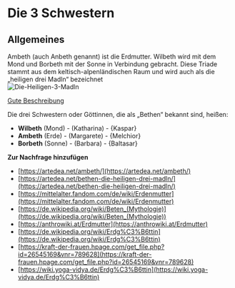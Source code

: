 # Die 3 Schwestern

## Allgemeines

Ambeth (auch Anbeth genannt) ist die Erdmutter. Wilbeth wird mit dem Mond und Borbeth mit der Sonne in Verbindung gebracht. Diese Triade stammt aus dem keltisch-alpenländischen Raum und wird auch als die „heiligen drei Madln“ bezeichnet\
![Die-Heiligen-3-Madln](https://github.com/Mintaka-Starseed/publicdiscussion/bilder/Die-Heiligen-3-Madln.png)

[Gute Beschreibung](https://artedea.net/bethen-die-heiligen-drei-madln/)

Die drei Schwestern oder Göttinnen, die als „Bethen“ bekannt sind, heißen:

* **Wilbeth** (Mond) - (Katharina) - {Kaspar}
* **Ambeth** (Erde) - (Margarete) - {Melchior}
* **Borbeth** (Sonne) - (Barbara) - {Baltasar}

**Zur Nachfrage hinzufügen**

- [https://artedea.net/ambeth/](https://artedea.net/ambeth/)
- [https://artedea.net/bethen-die-heiligen-drei-madln/](https://artedea.net/bethen-die-heiligen-drei-madln/)
- [https://mittelalter.fandom.com/de/wiki/Erdenmutter](https://mittelalter.fandom.com/de/wiki/Erdenmutter)
- [https://de.wikipedia.org/wiki/Beten_(Mythologie)](https://de.wikipedia.org/wiki/Beten_(Mythologie))
- [https://anthrowiki.at/Erdmutter](https://anthrowiki.at/Erdmutter)
- [https://de.wikipedia.org/wiki/Erdg%C3%B6ttin](https://de.wikipedia.org/wiki/Erdg%C3%B6ttin)
- [https://kraft-der-frauen.hpage.com/get_file.php?id=26545169&vnr=789628](https://kraft-der-frauen.hpage.com/get_file.php?id=26545169&vnr=789628)
- [https://wiki.yoga-vidya.de/Erdg%C3%B6ttin](https://wiki.yoga-vidya.de/Erdg%C3%B6ttin)